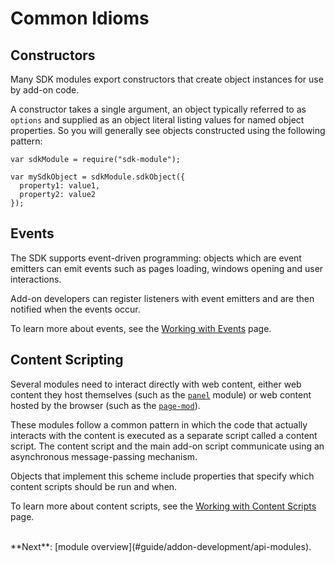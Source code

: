 # Common Idioms #

## Constructors ##

Many SDK modules export constructors that create object instances for use
by add-on code.

A constructor takes a single argument, an object typically referred to as
`options` and supplied as an object literal listing values for named object
properties. So you will generally see objects constructed using the following
pattern:

    var sdkModule = require("sdk-module");

    var mySdkObject = sdkModule.sdkObject({
      property1: value1,
      property2: value2
    });

## Events ##

The SDK supports event-driven programming: objects which are event emitters
can emit events such as pages loading, windows opening and user interactions.

Add-on developers can register listeners with event emitters and are then
notified when the events occur.

To learn more about events, see the
[Working with Events](#guide/addon-development/events) page.

## Content Scripting ##

Several modules need to interact directly with web content, either web content
they host themselves (such as the [`panel`](#module/addon-kit/panel) module) or
web content hosted by the browser (such as the
[`page-mod`](#module/addon-kit/page-mod)).

These modules follow a common pattern in which the code
that actually interacts with the content is executed as a separate script
called a content script. The content script and the main add-on script
communicate using an asynchronous message-passing mechanism.

Objects that implement this scheme include properties that specify which
content scripts should be run and when.

To learn more about content scripts, see the [Working with Content Scripts
](#guide/addon-development/web-content) page.

<br>
**Next**: [module overview](#guide/addon-development/api-modules).
